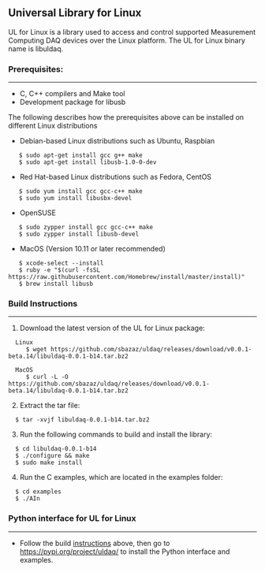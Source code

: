 ## Universal Library for Linux
UL for Linux is a library used to access and control supported Measurement Computing DAQ devices over the Linux platform. The UL for Linux binary name is libuldaq.
 
### Prerequisites:
---------------

  - C, C++ compilers and Make tool
  - Development package for libusb
  
  The following describes how the prerequisites above can be installed on different Linux distributions
  
  - Debian-based Linux distributions such as Ubuntu, Raspbian
  
  ```
     $ sudo apt-get install gcc g++ make
     $ sudo apt-get install libusb-1.0-0-dev
  ```
  - Red Hat-based Linux distributions such as Fedora, CentOS
  
  ```
     $ sudo yum install gcc gcc-c++ make
     $ sudo yum install libusbx-devel
  ```
     
  - OpenSUSE 
  
  ```
     $ sudo zypper install gcc gcc-c++ make
     $ sudo zypper install libusb-devel
  ```
  
  - MacOS (Version 10.11 or later recommended)
  
  ```
     $ xcode-select --install
     $ ruby -e "$(curl -fsSL https://raw.githubusercontent.com/Homebrew/install/master/install)"
     $ brew install libusb
  ```

### Build Instructions
---------------------

1. Download the latest version of the UL for Linux package:

```
  Linux
     $ wget https://github.com/sbazaz/uldaq/releases/download/v0.0.1-beta.14/libuldaq-0.0.1-b14.tar.bz2
  
  MacOS
     $ curl -L -O https://github.com/sbazaz/uldaq/releases/download/v0.0.1-beta.14/libuldaq-0.0.1-b14.tar.bz2
``` 
2. Extract the tar file:
 
```
  $ tar -xvjf libuldaq-0.0.1-b14.tar.bz2
```
  
3. Run the following commands to build and install the library:

```
  $ cd libuldaq-0.0.1-b14
  $ ./configure && make
  $ sudo make install
```
  
4. Run the C examples, which are located in the examples folder:

```
  $ cd examples
  $ ./AIn
```

### Python interface for UL for Linux
---------------------
- Follow the build [instructions](#build-instructions) above, then go to https://pypi.org/project/uldaq/ to install the Python interface and examples.
 
